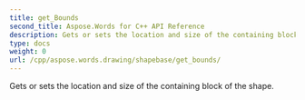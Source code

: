 ```yaml
---
title: get_Bounds
second_title: Aspose.Words for C++ API Reference
description: Gets or sets the location and size of the containing block of the shape. 
type: docs
weight: 0
url: /cpp/aspose.words.drawing/shapebase/get_bounds/
---
```


Gets or sets the location and size of the containing block of the shape. 

